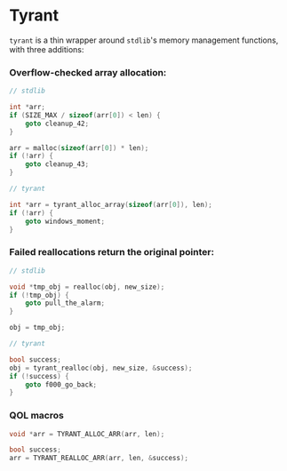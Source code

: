 # Tyrant

`tyrant` is a thin wrapper around `stdlib`'s memory management functions, with
three additions:

### Overflow-checked array allocation:
```c
// stdlib

int *arr;
if (SIZE_MAX / sizeof(arr[0]) < len) {
	goto cleanup_42;
}

arr = malloc(sizeof(arr[0]) * len);
if (!arr) {
	goto cleanup_43;
}
```
```c
// tyrant

int *arr = tyrant_alloc_array(sizeof(arr[0]), len);
if (!arr) {
	goto windows_moment;
}
```

### Failed reallocations return the original pointer:
```c
// stdlib

void *tmp_obj = realloc(obj, new_size);
if (!tmp_obj) {
	goto pull_the_alarm;
}

obj = tmp_obj;
```
```c
// tyrant

bool success;
obj = tyrant_realloc(obj, new_size, &success);
if (!success) {
	goto f000_go_back;
}
```

### QOL macros
```c
void *arr = TYRANT_ALLOC_ARR(arr, len);
```
```c
bool success;
arr = TYRANT_REALLOC_ARR(arr, len, &success);
```
